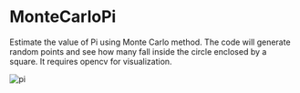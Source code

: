 # MonteCarloPi
Estimate the value of Pi using Monte Carlo method.
The code will generate random points and see how many fall inside the circle enclosed by a square.
It requires opencv for visualization.

![pi](https://user-images.githubusercontent.com/16385717/87857729-3b107d80-c929-11ea-9e6b-71ef97f047ab.gif)
